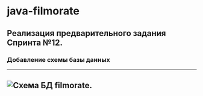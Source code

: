 # java-filmorate

## Реализация предварительного задания Спринта №12.

### Добавление схемы базы данных

---
![Схема БД filmorate.](https://github.com/user-attachments/assets/6d240af2-3861-4157-af18-c26fe0ba43e4)
---
